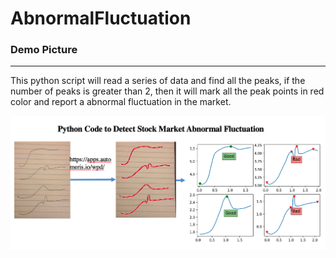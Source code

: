 # AbnormalFluctuation

### Demo Picture

---
This python script will read a series of data and find all the peaks, if the number of peaks is greater than 2, then it will mark all the peak points in red color and report a abnormal fluctuation in the market.

<img src="https://github.com/y5mei/AbnormalFluctuation/blob/main/CurvePeakDetection/Demopicture.png" style="zoom:800%;"/>

